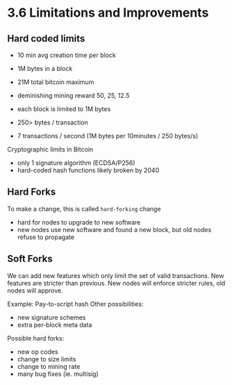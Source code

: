 # 3.6 Limitations and Improvements

## Hard coded limits

- 10 min avg creation time per block
- 1M bytes in a block
- 21M total bitcoin maximum
- deminishing mining reward 50, 25, 12.5

- each block is limited to 1M bytes
- 250> bytes / transaction
- 7 transactions / second (1M bytes per 10minutes / 250 bytes/s)

Cryptographic limits in Bitcoin

- only 1 signature algorithm (ECDSA/P256)
- hard-coded hash functions
  likely broken by 2040

## Hard Forks

To make a change, this is called `hard-forking` change

- hard for nodes to upgrade to new software
- new nodes use new software and found a new block, but old nodes refuse to propagate

## Soft Forks

We can add new features which only limit the set of valid transactions.
New features are stricter than previous.
New nodes will enforce stricter rules, old nodes will approve.

Example: Pay-to-script hash
Other possibilities:

- new signature schemes
- extra per-block meta data

Possible hard forks:

- new op codes
- change to size limits
- change to mining rate
- many bug fixes (ie. multisig)
